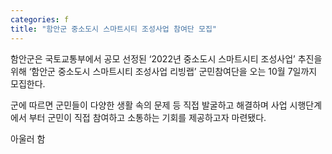 ```yaml
---
categories: f
title: "함안군 중소도시 스마트시티 조성사업 참여단 모집"
---
```

함안군은 국토교통부에서 공모 선정된 ‘2022년 중소도시 스마트시티 조성사업’ 추진을 위해 ‘함안군 중소도시 스마트시티 조성사업 리빙랩’ 군민참여단을 오는 10월 7일까지 모집한다.

군에 따르면 군민들이 다양한 생활 속의 문제 등 직접 발굴하고 해결하며 사업 시행단계에서 부터 군민이 직접 참여하고 소통하는 기회를 제공하고자 마련됐다. 

아울러 함